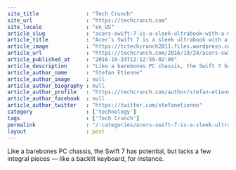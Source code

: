 ```yaml
---
site_title               : "Tech Crunch"
site_url                 : "https://techcrunch.com"
site_locale              : "en_US"
article_slug             : "acers-swift-7-is-a-sleek-ultrabook-with-a-meager-processor"
article_title            : "Acer’s Swift 7 is a sleek ultrabook with a meager processor"
article_image            : "https://tctechcrunch2011.files.wordpress.com/2016/10/dsc_3811.jpg?w=764&h=400&crop=1"
article_url              : "https://techcrunch.com/2016/10/24/acers-swift-7-is-a-sleek-ultrabook-with-a-meager-processor/"
article_published_at     : "2016-10-24T12:12:59-02:00"
article_description      : "Like a barebones PC chassis, the Swift 7 has potential, but lacks a few integral pieces — like a backlit keyboard, for instance."
article_author_name      : "Stefan Etienne"
article_author_image     : null
article_author_biography : null
article_author_profile   : "https://techcrunch.com/author/stefan-etienne/"
article_author_facebook  : null
article_author_twitter   : "https://twitter.com/stefanetienne"
category                 : ['technology']
tags                     : ['Tech Crunch']
permalink                : "/:categories/acers-swift-7-is-a-sleek-ultrabook-with-a-meager-processor/"
layout                   : post
---
```


Like a barebones PC chassis, the Swift 7 has potential, but lacks a few integral pieces — like a backlit keyboard, for instance.
